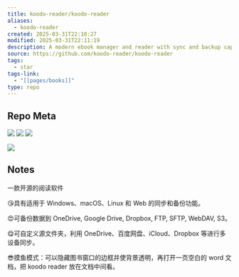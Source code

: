 ```yaml
---
title: koodo-reader/koodo-reader
aliases:
  - koodo-reader
created: 2025-03-31T22:10:27
modified: 2025-03-31T22:11:19
description: A modern ebook manager and reader with sync and backup capacities for Windows, macOS, Linux, Android, iOS and Web
source: https://github.com/koodo-reader/koodo-reader
tags:
  - star
tags-link:
  - "[[pages/books]]"
type: repo
---
```


## Repo Meta

![](https://img.shields.io/github/stars/koodo-reader/koodo-reader?style=for-the-badge&label=stars) ![](https://img.shields.io/github/repo-size/koodo-reader/koodo-reader?style=for-the-badge&label=size) ![](https://img.shields.io/github/created-at/koodo-reader/koodo-reader?style=for-the-badge&label=since)

[![](https://github-readme-stats.vercel.app/api/pin/?username=koodo-reader&repo=koodo-reader&bg_color=00000000)](https://github.com/koodo-reader/koodo-reader)

## Notes

一款开源的阅读软件

😘具有适用于 Windows、macOS、Linux 和 Web 的同步和备份功能。

😍可备份数据到 OneDrive, Google Drive, Dropbox, FTP, SFTP, WebDAV, S3。

😋可自定义源文件夹，利用 OneDrive、百度网盘、iCloud、Dropbox 等进行多设备同步。

😎摸鱼模式：可以隐藏图书窗口的边框并使背景透明，再打开一页空白的 word 文档，把 koodo reader 放在文档中间看。
